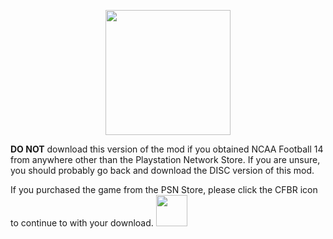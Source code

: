 <p align="center">
  <img width="200" src="https://upload.wikimedia.org/wikipedia/commons/thumb/1/17/Warning.svg/832px-Warning.svg.png">
</p>

**DO NOT** download this version of the mod if you obtained NCAA Football 14 from anywhere other than the Playstation Network Store. If you are unsure, you should probably go back and download the DISC version of this mod.

If you purchased the game from the PSN Store, please click the CFBR icon to continue to with your download. <a href="https://github.com/cfbrevamped/CFBR-Easy-Installer/blob/master/PC/digital.md"><img width="50" src="https://github.com/cfbrevamped/CFBR-Easy-Installer/blob/master/assets/images/CFBR.png"></a>
